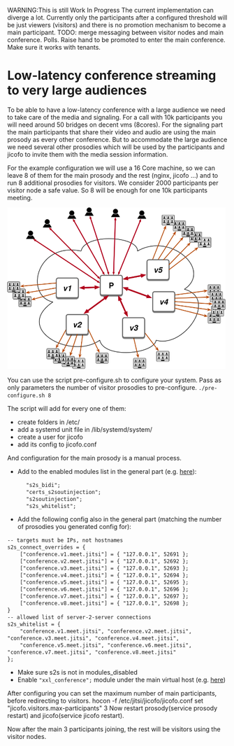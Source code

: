 WARNING:This is still Work In Progress
The current implementation can diverge a lot. Currently only the participants after a configured threshold will be just viewers (visitors) and there is no promotion mechanism to become a main participant.
TODO: merge messaging between visitor nodes and main conference. Polls. Raise hand to be promoted to enter the main conference. Make sure it works with tenants.

# Low-latency conference streaming to very large audiences

To be able to have a low-latency conference with a large audience we need to take care of the media and signaling.
For a call with 10k participants you will need around 50 bridges on decent vms (8cores).
For the signaling part the main participants that share their video and audio are using the main prosody as every other conference.
But to accommodate the large audience we need several other prosodies which will be used by the participants and jicofo to invite them with the media session information.

For the example configuration we will use a 16 Core machine, so we can leave 8 of them for the main prosody and the rest (nginx, jicofo ...) and to run 8 additional prosodies for visitors.
We consider 2000 participants per visitor node a safe value. So 8 will be enough for one 10k participants meeting.

<img src="imgs/visitors-prosody.svg" width="500" />

You can use the script pre-configure.sh to configure your system. Pass as only parameters the number of visitor prosodies to pre-configure.
`./pre-configure.sh 8`

The script will add for every one of them:
- create folders in /etc/
- add a systemd unit file in /lib/systemd/system/
- create a user for jicofo
- add its config to jicofo.conf

And configuration for the main prosody is a manual process.
- Add to the enabled modules list in the general part (e.g. [here](https://github.com/bjc/prosody/blob/76bf6d511f851c7cde8a81257afaaae0fb7a4160/prosody.cfg.lua.dist#L33)):
```
      "s2s_bidi";
      "certs_s2soutinjection";
      "s2soutinjection";
      "s2s_whitelist";
```

- Add the following config also in the general part (matching the number of prosodies you generated config for):
```
-- targets must be IPs, not hostnames
s2s_connect_overrides = {
    ["conference.v1.meet.jitsi"] = { "127.0.0.1", 52691 };
    ["conference.v2.meet.jitsi"] = { "127.0.0.1", 52692 };
    ["conference.v3.meet.jitsi"] = { "127.0.0.1", 52693 };
    ["conference.v4.meet.jitsi"] = { "127.0.0.1", 52694 };
    ["conference.v5.meet.jitsi"] = { "127.0.0.1", 52695 };
    ["conference.v6.meet.jitsi"] = { "127.0.0.1", 52696 };
    ["conference.v7.meet.jitsi"] = { "127.0.0.1", 52697 };
    ["conference.v8.meet.jitsi"] = { "127.0.0.1", 52698 };
}
-- allowed list of server-2-server connections
s2s_whitelist = {
    "conference.v1.meet.jitsi", "conference.v2.meet.jitsi", "conference.v3.meet.jitsi", "conference.v4.meet.jitsi",
    "conference.v5.meet.jitsi", "conference.v6.meet.jitsi", "conference.v7.meet.jitsi", "conference.v8.meet.jitsi"
};
```

- Make sure s2s is not in modules_disabled
- Enable `"xxl_conference";` module under the main virtual host (e.g. [here](https://github.com/jitsi/jitsi-meet/blob/f42772ec5bcc87ff6de17423d36df9bcad6e770d/doc/debian/jitsi-meet-prosody/prosody.cfg.lua-jvb.example#L57))

After configuring you can set the maximum number of main participants, before redirecting to visitors.
hocon -f /etc/jitsi/jicofo/jicofo.conf set "jicofo.visitors.max-participants" 3
Now restart prosody(service prosody restart) and jicofo(service jicofo restart).

Now after the main 3 participants joining, the rest will be visitors using the visitor nodes.
